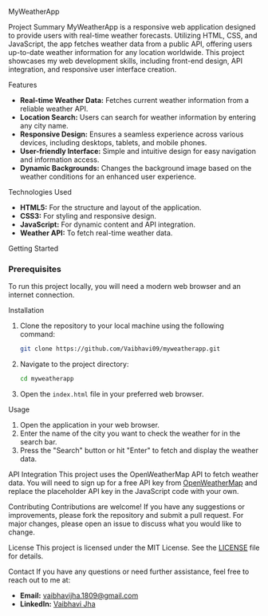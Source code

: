 MyWeatherApp

Project Summary
MyWeatherApp is a responsive web application designed to provide users with real-time weather forecasts. Utilizing HTML, CSS, and JavaScript, the app fetches weather data from a public API, offering users up-to-date weather information for any location worldwide. This project showcases my web development skills, including front-end design, API integration, and responsive user interface creation.

Features
- **Real-time Weather Data:** Fetches current weather information from a reliable weather API.
- **Location Search:** Users can search for weather information by entering any city name.
- **Responsive Design:** Ensures a seamless experience across various devices, including desktops, tablets, and mobile phones.
- **User-friendly Interface:** Simple and intuitive design for easy navigation and information access.
- **Dynamic Backgrounds:** Changes the background image based on the weather conditions for an enhanced user experience.

Technologies Used
- **HTML5:** For the structure and layout of the application.
- **CSS3:** For styling and responsive design.
- **JavaScript:** For dynamic content and API integration.
- **Weather API:** To fetch real-time weather data.

Getting Started
### Prerequisites
To run this project locally, you will need a modern web browser and an internet connection.

Installation
1. Clone the repository to your local machine using the following command:
   ```bash
   git clone https://github.com/Vaibhavi09/myweatherapp.git
   ```
2. Navigate to the project directory:
   ```bash
   cd myweatherapp
   ```
3. Open the `index.html` file in your preferred web browser.

Usage
1. Open the application in your web browser.
2. Enter the name of the city you want to check the weather for in the search bar.
3. Press the "Search" button or hit "Enter" to fetch and display the weather data.

API Integration
This project uses the OpenWeatherMap API to fetch weather data. You will need to sign up for a free API key from [OpenWeatherMap](https://openweathermap.org/api) and replace the placeholder API key in the JavaScript code with your own.

Contributing
Contributions are welcome! If you have any suggestions or improvements, please fork the repository and submit a pull request. For major changes, please open an issue to discuss what you would like to change.

License
This project is licensed under the MIT License. See the [LICENSE](LICENSE) file for details.

Contact
If you have any questions or need further assistance, feel free to reach out to me at:
- **Email:** vaibhavijha.1809@gmail.com
- **LinkedIn:** [Vaibhavi Jha](https://www.linkedin.com/in/vaibhavi-jha-b625a31b0/)
